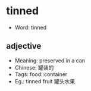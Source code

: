 # tinned

- Word: tinned

## adjective

- Meaning: preserved in a can
- Chinese: 罐装的
- Tags: food::container
- Eg.: tinned fruit 罐头水果

